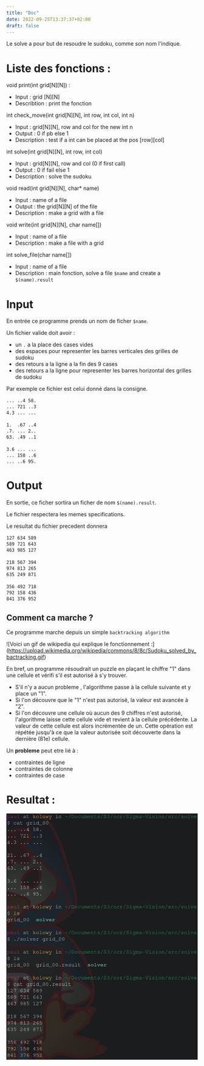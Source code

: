 ```yaml
---
title: "Doc"
date: 2022-09-25T13:37:37+02:00
draft: false
---
```


Le solve a pour but de resoudre le sudoku, comme son nom l'indique.


# Liste des fonctions :

void print(int grid[N][N]) : 
 * Input : grid [N][N]
 * Describtion : print the fonction


int check_move(int grid[N][N], int row, int col, int n)
 *  Input : grid[N][N], row and col for the new int n
 *  Output : 0 if pb else 1
 *  Description : test if a int can be placed at the pos [row][col]


int solve(int grid[N][N], int row, int col)
 * Input : grid[N][N], row and col (0 if first call)
 * Output : 0 if fail else 1
 * Description : solve the sudoku


void read(int grid[N][N], char* name)
* Input : name of a file
* Output : the grid[N][N] of the file
* Description : make a grid with a file


void write(int grid[N][N], char name[])
* Input : name of a file
* Description : make a file with a grid


int solve_file(char name[])
* Input : name of a file
* Description : main fonction, solve a file `$name` and create a `$(name).result`


# Input 

En entrée ce programme prends un nom de ficher `$name`.

Un fichier valide doit avoir :
- un `.` a la place des cases vides
- des espaces pour representer les barres verticales des grilles de sudoku
- des retours a la ligne a la fin des 9 cases
- des retours a la ligne pour representer les barres horizontal des grilles de sudoku

Par exemple ce fichier est celui donné dans la consigne.
```
... ..4 58.
... 721 ..3
4.3 ... ...

1.  .67 ..4
.7. ... 2..
63. .49 ..1

3.6 ... ...
... 158 ..6
... ..6 95.
```

# Output

En sortie, ce ficher sortira un ficher de nom `$(name).result`.

Le fichier respectera les memes specifications.

Le resultat du fichier precedent donnera

```
127 634 589
589 721 643
463 985 127

218 567 394
974 813 265
635 249 871

356 492 718
792 158 436
841 376 952
```

## Comment ca marche ?

Ce programme marche depuis un simple `backtracking algorithm`

![Voici un gif de wikipedia qui explique le fonctionnement :]
(https://upload.wikimedia.org/wikipedia/commons/8/8c/Sudoku_solved_by_bactracking.gif)

En bref, un programme résoudrait un puzzle en plaçant le chiffre "1" dans une cellule et vérifi s'il est autorisé à s'y trouver.

- S'il n'y a aucun probleme , l'algorithme passe à la cellule suivante et y place un "1". 
- Si l'on découvre que le "1" n'est pas autorisé, la valeur est avancée à "2".
- Si l'on découvre une cellule où aucun des 9 chiffres n'est autorisé, l'algorithme laisse cette cellule vide et revient à la cellule précédente. La valeur de cette cellule est alors incrémentée de un. Cette opération est répétée jusqu'à ce que la valeur autorisée soit découverte dans la dernière (81e) cellule.


Un **probleme** peut etre lié à :
- contraintes de ligne
- contraintes de colonne
- contraintes de case


# Resultat : 

![Voici le resultat :](solve.png)